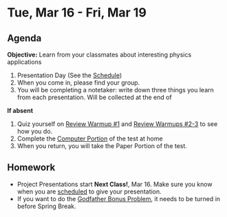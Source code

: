 Tue, Mar 16 - Fri, Mar 19
==================

Agenda
---------
**Objective:** Learn from your classmates about interesting physics applications

1. Presentation Day (See the [Schedule][sched])
2. When you come in, please find your group.
3. You will be completing a notetaker: write down three things you learn from each presentation.  Will be collected at the end of

**If absent**

1. Quiz yourself on [Review Warmup #1][1] and [Review Warmups #2-3][2] to see how you do.
2. Complete the [Computer Portion][t] of the test at home
3. When you return, you will take the Paper Portion of the test.


Homework 
-------------
- Project Presentations start **Next Class!**, Mar 16.  Make sure you know when you are [scheduled][sched] to give your presentation.
- If you want to do the [Godfather Bonus Problem][godfather], it needs to be turned in before Spring Break.

[sched]: https://avoncsc-my.sharepoint.com/:x:/g/personal/zjrohrbach_avon-schools_org/EVsn6ZkyMl5JvXYEBYTGRvoBX3OiSecqg16WeqB-1EcFXQ?e=287pOt
[godfather]: https://avon.schoology.com/assignment/4744040535/
[1]: https://avon.schoology.com/page/4763450850
[2]: https://avon.schoology.com/page/4763457547
[t]: https://avon.schoology.com/assignment/4745402916/

<!--stackedit_data:
eyJoaXN0b3J5IjpbLTIwMjU2NDY0MDIsLTE4ODg0ODYzNiwtNT
EyODU0MjA4LC0xOTY1MDQwMDU1LC0zMTg2ODA3MjYsMTU5ODgx
NTIzOCwxMTg3OTI1OTM2LDcwMjM5NDkyOCw2MjkyMzc3NiwxNz
Y4MjE1NzksLTE5MDMxNjg4NTEsLTQ5MDgzNjI0LC0yMTAzOTcy
NTkxLDExNDE1NDUwMjcsMTgwNjA3NzExOSwxODY5MDczNzMyLC
0xNDQxNzQ3NjkwLDEzMTc1NzQyNTgsLTExMTMzOTAxOTUsMTQw
MzQyNzk3OF19
-->